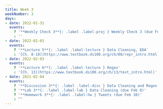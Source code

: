 ```yaml
---
title: Week 3
weekNumber: 3
days:
- date: 2022-01-31
  events:
    ? '**Weekly Check 3**{: .label .label-proj } Weekly Check 3 (due Feb 7)'
    : ''
- date: 2022-02-01
  events:
    ? '**Lecture 5**{: .label .label-lecture } Data Cleaning, EDA'
    : '[Ch. 8-10](https://www.textbook.ds100.org/ch/08/repr_intro.html)'
- date: 2022-02-03
  events:
    ? '**Lecture 6**{: .label .label-lecture } Regex'
    : '[Ch. 13](https://www.textbook.ds100.org/ch/13/text_intro.html)'
- date: 2021-02-04
  events:
    ? '**Discussion 3**{: .label .label-disc } Data Cleaning and Regex'
    ? '**Lab 3**{: .label .label-lab } Data Cleaning (due Feb 8)'
    ? '**Homework 3**{: .label .label-hw } Tweets (due Feb 10)'
    : ""
---
```


